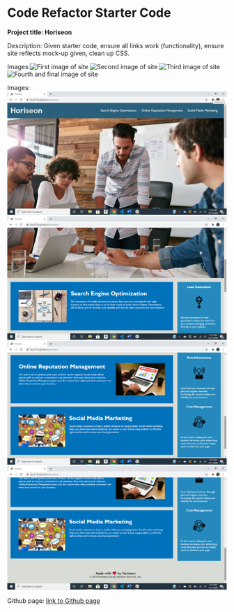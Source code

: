 # Code Refactor Starter Code

**Project title: Horiseon**

Description: Given starter code, ensure all links work (functionality), ensure site reflects mock-up given, clean up CSS.

Images:<img src="url/./assets/images/screenshot4" alt="First image of site"> <img src="url/./assets/images/screenshot3" alt="Second image of site"> <img src="url/./assets/images/screenshot2" alt="Third image of site"> <img src="url/./assets/images/screenshot1" alt="Fourth and final image of site">

Images: ![First image of site](./assets/images/screenshot4.png) ![Second image of site](./assets/images/screenshot3.png) ![Third image of site](./assets/images/screenshot2.png) ![Fourth image of site](./assets/images/screenshot1.png)

Github page: [link to Github page](https://klynn726.github.io/horiseon/)

